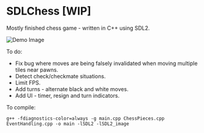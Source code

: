 # SDLChess [WIP]

Mostly finished chess game - written in C++ using SDL2.

![Demo Image](https://github.com/user-attachments/assets/d1599496-75b4-481b-8678-abe1bc237c85)




To do:
*   Fix bug where moves are being falsely invalidated when moving multiple tiles near pawns.
*   Detect check/checkmate situations.
*   Limit FPS.
*   Add turns - alternate black and white moves.
*   Add UI - timer, resign and turn indicators.

To compile:

```
g++ -fdiagnostics-color=always -g main.cpp ChessPieces.cpp EventHandling.cpp -o main -lSDL2 -lSDL2_image
```
